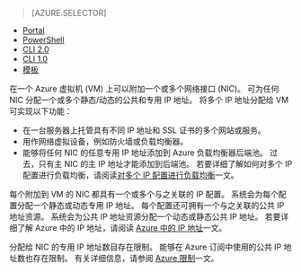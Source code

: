 > [AZURE.SELECTOR]
- [Portal](/documentation/articles/virtual-network-multiple-ip-addresses-portal/)
- [PowerShell](/documentation/articles/virtual-network-multiple-ip-addresses-powershell/)
- [CLI 2.0](/documentation/articles/virtual-network-multiple-ip-addresses-cli/)
- [CLI 1.0](/documentation/articles/virtual-network-multiple-ip-addresses-cli-nodejs/)
- [模板](/documentation/articles/virtual-network-multiple-ip-addresses-template/)

在一个 Azure 虚拟机 (VM) 上可以附加一个或多个网络接口 (NIC)。 可为任何 NIC 分配一个或多个静态/动态的公共和专用 IP 地址。 将多个 IP 地址分配给 VM 可实现以下功能：

* 在一台服务器上托管具有不同 IP 地址和 SSL 证书的多个网站或服务。
* 用作网络虚拟设备，例如防火墙或负载均衡器。
* 能够将任何 NIC 的任意专用 IP 地址添加到 Azure 负载均衡器后端池。 过去，只有主 NIC 的主 IP 地址才能添加到后端池。 若要详细了解如何对多个 IP 配置进行负载均衡，请阅读[对多个 IP 配置进行负载均衡](/documentation/articles/load-balancer-multiple-ip/)一文。

每个附加到 VM 的 NIC 都具有一个或多个与之关联的 IP 配置。 系统会为每个配置分配一个静态或动态专用 IP 地址。 每个配置还可拥有一个与之关联的公共 IP 地址资源。 系统会为公共 IP 地址资源分配一个动态或静态公共 IP 地址。 若要详细了解 Azure 中的 IP 地址，请阅读 [Azure 中的 IP 地址](/documentation/articles/virtual-network-ip-addresses-overview-arm/)一文。 

分配给 NIC 的专用 IP 地址数目存在限制。 能够在 Azure 订阅中使用的公共 IP 地址数也存在限制。 有关详细信息，请参阅 [Azure 限制](/documentation/articles/azure-subscription-service-limits/#azure-resource-manager-virtual-networking-limits)一文。